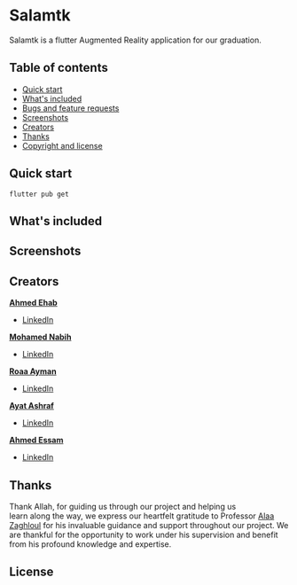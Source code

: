 # Salamtk

Salamtk is a flutter Augmented Reality application for our graduation.

## Table of contents

- [Quick start](#quick-start)
- [What's included](#whats-included)
- [Bugs and feature requests](#bugs-and-feature-requests)
- [Screenshots](#screenshots)
- [Creators](#creators)
- [Thanks](#thanks)
- [Copyright and license](#copyright-and-license)

## Quick start



```flutter
flutter pub get
```

## What's included


## Screenshots


## Creators

**[Ahmed Ehab](https://github.com/Ahme10D6)**

- [LinkedIn](https://www.linkedin.com/in/ahmed-ehab-6103a8216/)

**[Mohamed Nabih](https://github.com/Mohamednabih1)**

- [LinkedIn](https://www.linkedin.com/in/mohamed-nabih-mn03/)

**[Roaa Ayman](https://github.com/roaaayman21)**

- [LinkedIn](https://www.linkedin.com/in/roaa-ayman-a9195022a/)

**[Ayat Ashraf](https://github.com/AyatAmin)** 

- [LinkedIn]()

**[Ahmed Essam](https://github.com/)**

- [LinkedIn]()
 
## Thanks

Thank Allah, for guiding us through our project and helping us learn along the way, we express our heartfelt gratitude to Professor [Alaa Zaghloul](https://www.linkedin.com/in/alaa-zaghloul-mahmoud-kietkat-baa663218/) for his invaluable guidance and support throughout our project. We are thankful for the opportunity to work under his supervision and benefit from his profound knowledge and expertise.


## License

